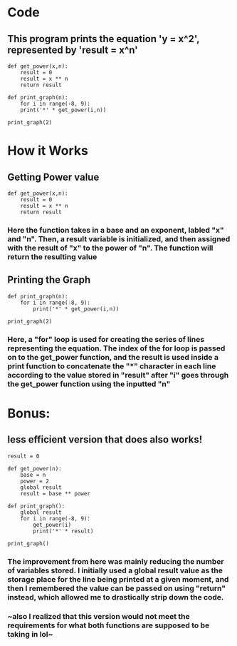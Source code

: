 # Code
## This program prints the equation 'y = x^2', represented by 'result = x^n'


    def get_power(x,n):
        result = 0 
        result = x ** n
        return result

    def print_graph(n):
        for i in range(-8, 9):
        print('*' * get_power(i,n))

    print_graph(2)

# How it Works

## Getting Power value

    def get_power(x,n):
        result = 0 
        result = x ** n
        return result

### Here the function takes in a base and an exponent, labled "x" and "n". Then, a result variable is initialized, and then assigned with the result of "x" to the power of "n". The function will return the resulting value 

## Printing the Graph

    def print_graph(n):
        for i in range(-8, 9):
            print('*' * get_power(i,n))

    print_graph(2)

### Here, a "for" loop is used for creating the series of lines representing the equation. The index of the for loop is passed on to the get_power function, and the result is used inside a print function to concatenate the "*" character in each line according to the value stored in "result" after "i" goes through the get_power function using the inputted "n"

# Bonus: 
## less efficient version that does also works!

    result = 0
    
    def get_power(n):
        base = n
        power = 2
        global result
        result = base ** power
    
    def print_graph():
        global result
        for i in range(-8, 9):
            get_power(i)
            print('*' * result)

    print_graph()

### The improvement from here was mainly reducing the number of variables stored. I initially used a global result value as the storage place for the line being printed at a given moment, and then I remembered the value can be passed on using "return" instead, which allowed me to drastically strip down the code.

### ~also I realized that this version would not meet the requirements for what both functions are supposed to be taking in lol~
